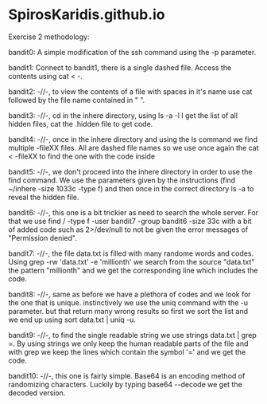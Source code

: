 # SpirosKaridis.github.io

Exercise 2 methodology:

bandit0: A simple modification of the ssh command using the -p parameter.

bandit1: Connect to bandit1, there is a single dashed file. Access the contents using cat < -.

bandit2: -//-, to view the contents of a file with spaces in it's name use cat followed by the file name contained in " ".

bandit3: -//-, cd in the inhere directory, using ls -a -l I get the list of all hidden files, cat the .hidden file to get code.

bandit4: -//-, once in the inhere directory and using the ls command we find multiple -fileXX files. All are dashed file names so we use once again the cat < -fileXX to find the one with the code inside

bandit5: -//-, we don't proceed into the inhere directory in order to use the find command. We use the parameters given by the instructions (find ~/inhere -size 1033c -type f) and then once in the correct directory ls -a to reveal the hidden file.

bandit6: -//-, this one is a bit trickier as need to search the whole server. For that we use find / -type f -user bandit7 -group bandit6 -size 33c with a bit of added code such as 2>/dev/null to not be given the error messages of "Permission denied".

bandit7: -//-, the file data.txt is filled with many randome words and codes. Using grep -rw 'data.txt' -e 'millionth' we search from the source "data.txt" the pattern "millionth" and we get the corresponding line which includes the code.

bandit8: -//-, same as before we have a plethora of codes and we look for the one that is unique. instinctively we use the uniq command with the -u parameter. but that return many wrong results so first we sort the list and we end up using sort data.txt | uniq -u.

bandit9: -//-, to find the single readable string we use strings data.txt | grep =. By using strings we only keep the human readable parts of the file and with grep we keep the lines which contain the symbol '=' and we get the code.

bandit10: -//-, this one is fairly simple. Base64 is an encoding method of randomizing characters. Luckily by typing base64 --decode we get the decoded version.
